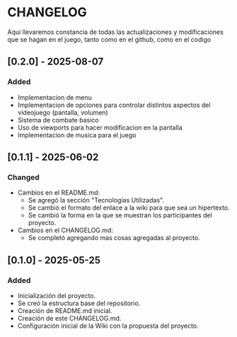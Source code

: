 # CHANGELOG
Aqui llevaremos constancia de todas las actualizaciones y modificaciones que se hagan en el juego, tanto como en el github, como en el codigo

## [0.2.0] - 2025-08-07
### Added
- Implementacion de menu
- Implementacion de opciones para controlar distintos aspectos del videojuego (pantalla, volumen)
- Sistema de combate basico
- Uso de viewports para hacer modificacion en la pantalla
- Implementacion de musica para el juego

## [0.1.1] - 2025-06-02
### Changed
- Cambios en el README.md: 
    * Se agregó la sección "Tecnologías Utilizadas".
    * Se cambió el formato del enlace a la wiki para que sea un hipertexto.
    * Se cambió la forma en la que se muestran los participantes del proyecto.
- Cambios en el CHANGELOG.md:
    * Se completó agregando mas cosas agregadas al proyecto.

## [0.1.0] - 2025-05-25
### Added
- Inicialización del proyecto.
- Se creó la estructura base del repositorio.
- Creación de README.md inicial.
- Creación de este CHANGELOG.md.
- Configuración inicial de la Wiki con la propuesta del proyecto.
